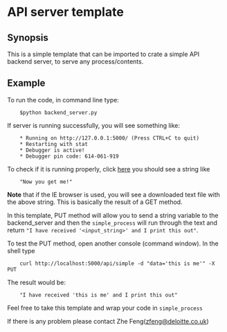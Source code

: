# API server template

## Synopsis

This is a simple template that can be imported to crate a simple API backend server, to serve any process/contents.

## Example

To run the code, in command line type:
```
    $python backend_server.py
```
If server is running successfully, you will see something like:
```
    * Running on http://127.0.0.1:5000/ (Press CTRL+C to quit)
    * Restarting with stat
    * Debugger is active!
    * Debugger pin code: 614-061-919    
```
To check if it is running properly, click [here](http://localhost:5000/api/simple) 
you should see a string like 
```
    "Now you get me!"
```
**Note** that if the IE browser is used, you will see a downloaded text file with the above string.
This is basically the result of a GET method.

In this template, PUT method will allow you to send a string variable to the backend_server
and then the ```simple_process``` will run through the text and return ```"I have received '<input_string>' and I print this out"```.

To test the PUT method, open another console (command window). In the shell type
```
    curl http://localhost:5000/api/simple -d "data='this is me'" -X PUT
```
The result would be:
```
    "I have received 'this is me' and I print this out"
```
Feel free to take this template and wrap your code in ```simple_process```

If there is any problem please contact Zhe Feng(zfeng@deloitte.co.uk)
